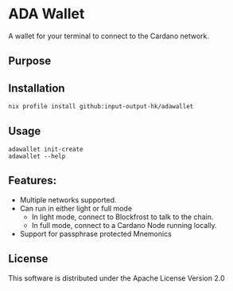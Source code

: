 # ADA Wallet

A wallet for your terminal to connect to the Cardano network.

## Purpose

## Installation

    nix profile install github:input-output-hk/adawallet

## Usage

    adawallet init-create
    adawallet --help

## Features:

* Multiple networks supported.
* Can run in either light or full mode
  * In light mode, connect to Blockfrost to talk to the chain.
  * In full mode, connect to a Cardano Node running locally.
* Support for passphrase protected Mnemonics

## License

This software is distributed under the Apache License Version 2.0
